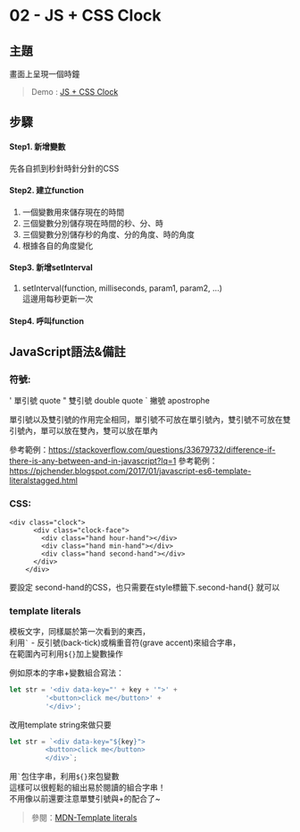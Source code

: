 # **02 - JS + CSS Clock**

## **主題**
畫面上呈現一個時鐘  

>Demo : [JS + CSS Clock](https://neilworlds.com/javascript-30/02_JS-and-CSS-Clock/index.html)

## **步驟**
#### Step1. 新增變數
先各自抓到秒針時針分針的CSS
#### Step2. 建立function
1. 一個變數用來儲存現在的時間
2. 三個變數分別儲存現在時間的秒、分、時
3. 三個變數分別儲存秒的角度、分的角度、時的角度
4. 根據各自的角度變化
#### Step3. 新增setInterval
1. setInterval(function, milliseconds, param1, param2, ...)  
這邊用每秒更新一次
#### Step4.  呼叫function

## **JavaScript語法&備註**
### **符號**:
' 單引號  quote
" 雙引號  double quote
` 撇號    apostrophe　

單引號以及雙引號的作用完全相同，單引號不可放在單引號內，雙引號不可放在雙引號內，單可以放在雙內，雙可以放在單內

參考範例：https://stackoverflow.com/questions/33679732/difference-if-there-is-any-between-and-in-javascript?lq=1
參考範例：https://pjchender.blogspot.com/2017/01/javascript-es6-template-literalstagged.html

### **CSS**:
```
<div class="clock">
      <div class="clock-face">
        <div class="hand hour-hand"></div>
        <div class="hand min-hand"></div>
        <div class="hand second-hand"></div>
      </div>
    </div>
```    
    
要設定 second-hand的CSS，也只需要在style標籤下.second-hand{} 就可以

### **template literals**
模板文字，同樣屬於第一次看到的東西，  
利用`` ` `` - 反引號(back-tick)或稱重音符(grave accent)來組合字串，  
在範圍內可利用`${}`加上變數操作

例如原本的字串+變數組合寫法：
```javascript
let str = '<div data-key="' + key + '">' +
         '<button>click me</button>' +
         '</div>';
```
改用template string來做只要
```javascript
let str = `<div data-key="${key}">
         <button>click me</button>
         </div>`;
```
用`` ` ``包住字串，利用`${}`來包變數  
這樣可以很輕鬆的組出易於閱讀的組合字串！  
不用像以前還要注意單雙引號與+的配合了~
>參閱：[MDN-Template literals](https://developer.mozilla.org/en-US/docs/Web/JavaScript/Reference/Template_literals)


